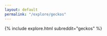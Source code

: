 ```yaml
---
layout: default
permalink: "/explore/geckos"
---
```


<link rel="stylesheet" type="text/css" href="/static/css/explore.css">
{% include explore.html subreddit="geckos" %}
